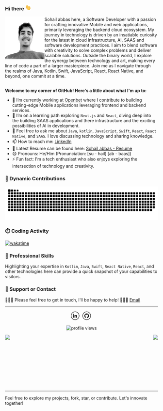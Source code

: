 ### Hi there <img src="https://raw.githubusercontent.com/rohit-wadhwa/rohit-wadhwa/master/images/Hi.gif" width="20px">

<img align="left" width="130" height="140" src="https://github.com/sohailabbasDev/sohail-abbas-readme/blob/main/assets/my_image.png">
<div>
Sohail abbas here, a Software Developer with a passion for crafting innovative Mobile and web applications, primarily leveraging the backend cloud ecosystem. 
My journey in technology is driven by an insatiable curiosity for the latest in cloud infrastructure, AI,
SAAS and software development practices. 
I aim to blend software with creativity to solve complex problems and deliver scalable solutions. Outside the binary world, I explore the synergy between technology and art, making every line of code a part of a larger masterpiece. 
Join me as I navigate through the realms of Java, Kotlin, Swift, JavaScript, React, React Native, and beyond, one commit at a time.
</div>
<br clear="left"/>

**Welcome to my corner of GitHub! Here's a little about what I'm up to:**
- 🔭 I’m currently working at [Openbet](https://www.openbet.com/) where I contribute to building cutting-edge Mobile applications leveraging frontend and backend services.
- 🌱 I’m on a learning path exploring `Next.js` and `React`, diving deep into the building SAAS applications and there infrastructure and the exciting possibilities of AI in development.
- 💬 Feel free to ask me about `Java`, `kotlin`, `JavaScript`, `Swift`, `React`, `React Native`, and `SAAS`. I love discussing technology and sharing knowledge.
- 📫 How to reach me: [LinkedIn](https://www.linkedin.com/in/sohail-abbas-aa8785301)
- 📄 Latest Resume can be found here: [Sohail abbas - Resume](https://)
- 😄 Pronouns: He/Him (Pronunciation: [su - hail] [ab - baas])
- ⚡ Fun fact: I'm a tech enthusiast who also enjoys exploring the intersection of technology and creativity.

### 🎨 Dynamic Contributions
<picture>
  <source media="(prefers-color-scheme: dark)" srcset="https://raw.githubusercontent.com/rohit-wadhwa/rohit-wadhwa/output/github-contribution-grid-snake-dark.svg">
  <source media="(prefers-color-scheme: light)" srcset="https://raw.githubusercontent.com/rohit-wadhwa/rohit-wadhwa/output/github-contribution-grid-snake.svg">
  <img alt="github contribution grid snake animation" src="https://raw.githubusercontent.com/rohit-wadhwa/rohit-wadhwa/output/github-contribution-grid-snake.svg">
</picture>

### ⏱️ Coding Activity

[![wakatime](https://wakatime.com/badge/user/018d9d2b-3ff4-499c-bdac-6bb0c94e9011.svg)](https://wakatime.com/@018d9d2b-3ff4-499c-bdac-6bb0c94e9011)

### 💼 Professional Skills

Highlighting your expertise in `Kotlin`, `Java`, `Swift`, `React Native`, `React`, and other technologies here can provide a quick snapshot of your capabilities to visitors.

### 📢 Support or Contact

👨🏻‍💻 Please feel free to get in touch, I'll be happy to help! 💁🏻‍♂️ [Email](mailto:sohailabbas.ewit@gmail.com)

---

<div align="center">
  <a href="https://www.linkedin.com/in/rohit-wadhwa" target="_blank"><img src="https://github.com/sohailabbasDev/sohail-abbas-readme/blob/main/assets/in.png" alt="LinkedIn" width="30"></a>&nbsp;
  <a href="https://github.com/rohit-wadhwa" target="_blank"><img src="https://github.com/sohailabbasDev/sohail-abbas-readme/blob/main/assets/git.png" alt="GitHub" width="30"></a>&nbsp;
</div>

<p align="center"> <img src="https://komarev.com/ghpvc/?username=rohit-wadhwa&color=brightgreen" alt="profile views" /> </p>

<div>
  <img align="left" src="https://github-readme-stats.vercel.app/api?username=sohailabbasDev&show_icons=true&theme=graywhite&count_private=true"/>
  <img align="right" src="https://github-readme-stats.vercel.app/api/top-langs/?username=sohailabbasDev&theme=graywhite&layout=compact&hide_langs_below=1"/>
</div>

<div style="clear:both;"></div><div style="clear:both;"></div>

<div align="center" style="clear:both;">
  <p>&nbsp;</p>  <p>&nbsp;</p>
  <p>&nbsp;</p>  <p>&nbsp;</p>
  <p>&nbsp;</p>
</div>

---
<div align="left" style="clear:both;">
  <p>Feel free to explore my projects, fork, star, or contribute. Let's innovate together!</p>
</div>

